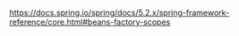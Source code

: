 
https://docs.spring.io/spring/docs/5.2.x/spring-framework-reference/core.html#beans-factory-scopes  
